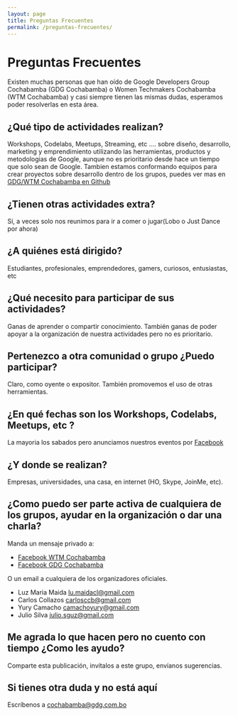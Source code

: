 ```yaml
---
layout: page
title: Preguntas Frecuentes
permalink: /preguntas-frecuentes/
---
```


# Preguntas Frecuentes

Existen muchas personas que han oído de Google Developers Group Cochabamba (GDG Cochabamba) o Women Techmakers Cochabamba (WTM Cochabamba) y casi siempre tienen las mismas dudas, esperamos poder resolverlas en esta área.

## ¿Qué tipo de actividades realizan?
Workshops, Codelabs, Meetups, Streaming, etc .... sobre diseño, desarrollo, marketing y emprendimiento utilizando las herramientas, productos y metodologias de Google, aunque no es prioritario desde hace un tiempo que solo sean de Google.
Tambien estamos conformando equipos para crear proyectos sobre desarrollo dentro de los grupos, puedes ver mas en [GDG/WTM Cochabamba en Github](https://github.com/GDGCochabamba)

## ¿Tienen otras actividades extra?
Sí, a veces solo nos reunimos para ir a comer o jugar(Lobo o Just Dance por ahora)

## ¿A quiénes está dirigido?
Estudiantes, profesionales, emprendedores, gamers, curiosos, entusiastas, etc

## ¿Qué necesito para participar de sus actividades?
Ganas de aprender o compartir conocimiento. También ganas de poder apoyar a la organización de nuestra actividades pero no es prioritario.

## Pertenezco a otra comunidad o grupo ¿Puedo participar?
Claro, como oyente o expositor. También promovemos el uso de otras herramientas.

## ¿En qué fechas son los Workshops, Codelabs, Meetups, etc ?
La mayoria los sabados pero anunciamos nuestros eventos por [Facebook](https://www.facebook.com/pg/GDGCochabamba/events/)

## ¿Y donde se realizan?
Empresas, universidades, una casa, en internet (HO, Skype, JoinMe, etc).

## ¿Como puedo ser parte activa de cualquiera de los grupos, ayudar en la organización o dar una charla?
Manda un mensaje privado a:
- [Facebook WTM Cochabamba](https://www.facebook.com/WomenTechmakersCochabamba/)
- [Facebook GDG Cochabamba](https://www.facebook.com/GDGCochabamba/)

O un email a cualquiera de los organizadores oficiales.
- Luz Maria Maida [lu.maidacl@gmail.com](mailto:lu.maidacl@gmail.com)
- Carlos Collazos [carlosccb@gmail.com](mailto:carlosccb@gmail.com)
- Yury Camacho [camachoyury@gmail.com](mailto:camachoyury@gmail.com)
- Julio Silva [julio.sguz@gmail.com](mailto:julio.sguz@gmail.com)

## Me agrada lo que hacen pero no cuento con tiempo ¿Como les ayudo?
Comparte esta publicación, invítalos a este grupo, envíanos sugerencias.


## Si tienes otra duda y no está aquí
Escríbenos a [cochabamba@gdg.com.bo](mailto:cochabamba@gdg.com.bo)
